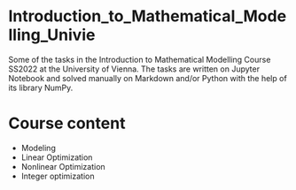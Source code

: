 # Introduction_to_Mathematical_Modelling_Univie
Some of the tasks in the Introduction to Mathematical Modelling Course SS2022 at the University of Vienna. 
The tasks are written on Jupyter Notebook and solved manually on Markdown and/or Python with the help of its library NumPy. 
# Course content
- Modeling
- Linear Optimization
- Nonlinear Optimization
- Integer optimization

